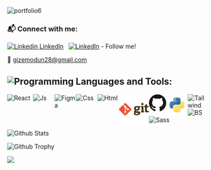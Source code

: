 ![portfolio6](https://user-images.githubusercontent.com/85316264/211220422-3a6f03bd-8806-49c9-9b27-61bf99016833.gif)




### 📬 Connect with me: 

[![Linkedin](https://i.stack.imgur.com/gVE0j.png) LinkedIn](https://www.linkedin.com/in/gizem-%C3%B6d%C3%BCn-3aa3b9212/)
&nbsp;
[![LinkedIn](https://i.stack.imgur.com/gVE0j.png)](https://www.linkedin.com/in/gizem-%C3%B6d%C3%BCn-3aa3b9212/) - Follow me!

📧 gizemodun28@gmail.com
<br>


## <img alt='Programming' width='40px' src='https://user-images.githubusercontent.com/85316264/211221501-00359fe0-ef5c-4337-862a-5fd318a931c5.png'/>   Languages and Tools:
<img align="left" alt="React" width="60px" src="https://img.icons8.com/bubbles/50/000000/react.png"/>
<img align="left" alt="Js" width="50px" src="https://user-images.githubusercontent.com/85316264/211220728-180c3914-5cb1-46d4-850f-d0db93942912.png"/>
<img align="left" alt="Figma" width="50px"  src="https://user-images.githubusercontent.com/85316264/211220672-278855c5-a86a-4d95-a78f-a7fb9db8e052.png"/>
<img align="left" alt="Css" width="50px" src="https://img.icons8.com/color/48/000000/css3.png"/>
<img align="left" alt="Html" width="50px" src="https://user-images.githubusercontent.com/85316264/211220780-95a022c3-b74f-4a39-803f-c76697e17ea6.png"/>
<img align="left" alt="Git" width="70px" src="https://raw.githubusercontent.com/github/explore/80688e429a7d4ef2fca1e82350fe8e3517d3494d/topics/git/git.png" />
<img align="left" alt="GitHub" width="40px" src="https://raw.githubusercontent.com/github/explore/78df643247d429f6cc873026c0622819ad797942/topics/github/github.png" />
<img align="left" alt="Python" width="50px" src="https://raw.githubusercontent.com/github/explore/cebd63002168a05a6a642f309227eefeccd92950/topics/python/python.png" />
<img align="left" alt="Tailwind" width="50px"  src="https://user-images.githubusercontent.com/85316264/211220849-3633a480-440b-4c87-95cb-34ca91c38455.png"/>
<img align="left" alt="BS" width="50px" src="https://img.icons8.com/color/48/000000/bootstrap.png"/>
<img align="left" alt="Sass" width="50px"  src="https://img.icons8.com/color/48/000000/sass.png"/>

<br>
<br>
<br>
<br>


![Github Stats](http://github-profile-summary-cards.vercel.app/api/cards/profile-details?username=gizem28&theme=tokyonight)


![Github Trophy](https://github-profile-trophy.vercel.app/?username=gizem28&theme=tokyonight)


<img src="https://komarev.com/ghpvc/?username=gizem28"/>

